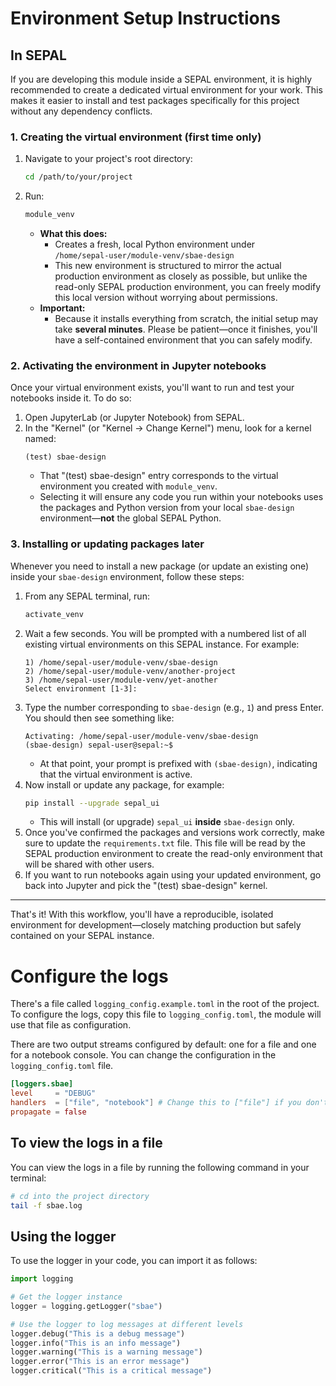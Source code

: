 # Environment Setup Instructions

## In SEPAL

If you are developing this module inside a SEPAL environment, it is highly recommended to create a dedicated virtual environment for your work. This makes it easier to install and test packages specifically for this project without any dependency conflicts.

### 1. Creating the virtual environment (first time only)

1.  Navigate to your project's root directory:
    ```bash
    cd /path/to/your/project
    ```
2.  Run:
    ```bash
    module_venv
    ```
    - **What this does:**
      - Creates a fresh, local Python environment under  
        `/home/sepal-user/module-venv/sbae-design`
      - This new environment is structured to mirror the actual production environment as closely as possible, but unlike the read-only SEPAL production environment, you can freely modify this local version without worrying about permissions.
    - **Important:**
      - Because it installs everything from scratch, the initial setup may take **several minutes**. Please be patient—once it finishes, you'll have a self-contained environment that you can safely modify.

### 2. Activating the environment in Jupyter notebooks

Once your virtual environment exists, you'll want to run and test your notebooks inside it. To do so:

1.  Open JupyterLab (or Jupyter Notebook) from SEPAL.
2.  In the "Kernel" (or "Kernel → Change Kernel") menu, look for a kernel named:
    ```
    (test) sbae-design
    ```
    - That "(test) sbae-design" entry corresponds to the virtual environment you created with `module_venv`.
    - Selecting it will ensure any code you run within your notebooks uses the packages and Python version from your local `sbae-design` environment—**not** the global SEPAL Python.

### 3. Installing or updating packages later

Whenever you need to install a new package (or update an existing one) inside your `sbae-design` environment, follow these steps:

1.  From any SEPAL terminal, run:
    ```bash
    activate_venv
    ```
2.  Wait a few seconds. You will be prompted with a numbered list of all existing virtual environments on this SEPAL instance. For example:
    ```
    1) /home/sepal-user/module-venv/sbae-design
    2) /home/sepal-user/module-venv/another-project
    3) /home/sepal-user/module-venv/yet-another
    Select environment [1-3]:
    ```
3.  Type the number corresponding to `sbae-design` (e.g., `1`) and press Enter. You should then see something like:
    ```
    Activating: /home/sepal-user/module-venv/sbae-design
    (sbae-design) sepal-user@sepal:~$
    ```
    - At that point, your prompt is prefixed with `(sbae-design)`, indicating that the virtual environment is active.
4.  Now install or update any package, for example:
    ```bash
    pip install --upgrade sepal_ui
    ```
    - This will install (or upgrade) `sepal_ui` **inside** `sbae-design` only.
5.  Once you've confirmed the packages and versions work correctly, make sure to update the `requirements.txt` file. This file will be read by the SEPAL production environment to create the read-only environment that will be shared with other users.
6.  If you want to run notebooks again using your updated environment, go back into Jupyter and pick the "(test) sbae-design" kernel.

---

That's it! With this workflow, you'll have a reproducible, isolated environment for development—closely matching production but safely contained on your SEPAL instance.

# Configure the logs

There's a file called `logging_config.example.toml` in the root of the project. To configure the logs, copy this file to `logging_config.toml`, the module will use that file as configuration.

There are two output streams configured by default: one for a file and one for a notebook console. You can change the configuration in the `logging_config.toml` file.

```toml
[loggers.sbae]
level     = "DEBUG"
handlers  = ["file", "notebook"] # Change this to ["file"] if you don't want notebook logs
propagate = false
```

## To view the logs in a file

You can view the logs in a file by running the following command in your terminal:

```bash
# cd into the project directory
tail -f sbae.log
```

## Using the logger

To use the logger in your code, you can import it as follows:

```python
import logging

# Get the logger instance
logger = logging.getLogger("sbae")

# Use the logger to log messages at different levels
logger.debug("This is a debug message")
logger.info("This is an info message")
logger.warning("This is a warning message")
logger.error("This is an error message")
logger.critical("This is a critical message")
```
